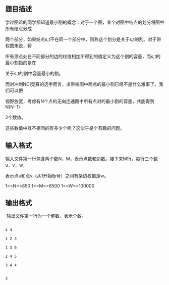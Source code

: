 ## 题目描述

<div>
 学过图论的同学都知道最小割的概念：对于一个图，某个对图中结点的划分将图中所有结点分成
</div>
<div>
 两个部分，如果结点s,t不在同一个部分中，则称这个划分是关于s,t的割。对于带权图来说，将
</div>
<div>
 所有顶点处在不同部分的边的权值相加所得到的值定义为这个割的容量，而s,t的最小割指的是在
</div>
<div>
 关于s,t的割中容量最小的割。
</div>
<div>
 而对冲刺NOI竞赛的选手而言，求带权图中两点的最小割已经不是什么难事了。我们可以把
</div>
<div>
 视野放宽，考虑有N个点的无向连通图中所有点对的最小割的容量，共能得到N(N−1)
</div>
<div>
 2个数值。
</div>
<div>
 这些数值中互不相同的有多少个呢？这似乎是个有趣的问题。
</div>
<div></div>

## 输入格式

<div>
 输入文件第一行包含两个数N，M，表示点数和边数。接下来M行，每行三个数u，v，w，
</div>
<div>
 表示点u和点v（从1开始标号）之间有条边权值是w。
</div>
<div>
 1<=N<=850 1<=M<=8500 1<=W<=100000
</div>
<div></div>

## 输出格式

<p> 输出文件第一行为一个整数，表示个数。</p>
<div></div>

```input1
4 4
1 2 3
1 3 6
2 4 5
3 4 4
```
```output1
3
```
